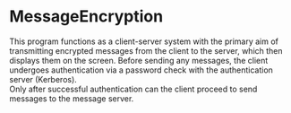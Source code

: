 # MessageEncryption
This program functions as a client-server system with the primary aim of transmitting encrypted messages from the client to the server, which then displays them on the screen. 
Before sending any messages, the client undergoes authentication via a password check with the authentication server (Kerberos).  
Only after successful authentication can the client proceed to send messages to the message server.

